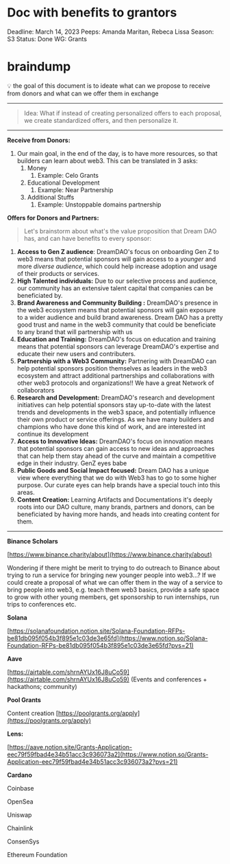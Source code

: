 # Doc with benefits to grantors

Deadline: March 14, 2023
Peeps: Amanda Maritan, Rebeca Lissa
Season: S3
Status: Done
WG: Grants

# braindump

<aside>
💡 the goal of this document is to ideate what can we propose to receive from donors and what can we offer them in exchange

</aside>

---

> Idea: What if instead of creating personalized offers to each proposal, we create standardized offers, and then personalize it.
> 

---

**Receive from Donors:**

1. Our main goal, in the end of the day, is to have more resources, so that builders can learn about web3. This can be translated in 3 asks:
    1. Money
        1. Example: Celo Grants
    2. Educational Development
        1. Example: Near Partnership
    3. Additional Stuffs
        1. Example: Unstoppable domains partnership

**Offers for Donors and Partners:** 

> Let's brainstorm about what's the value proposition that Dream DAO has, and can have benefits to every sponsor:
> 
1. **Access to Gen Z audience**: DreamDAO's focus on onboarding Gen Z to web3 means that potential sponsors will gain access to a *younger* and more *diverse audience*, which could help increase adoption and usage of their products or services.
2. **High Talented individuals:** Due to our selective process and audience, our community has an extensive talent capital that companies can be beneficiated by.
3. **Brand Awareness and Community Building :** DreamDAO's presence in the web3 ecosystem means that potential sponsors will gain exposure to a wider audience and build brand awareness. Dream DAO has a pretty good trust and name in the web3 community that could be beneficiate to any brand that will partnership with us 
4. **Education and Training:** DreamDAO's focus on education and training means that potential sponsors can leverage DreamDAO's expertise and educate their new users and contributers.
5. **Partnership with a Web3 Community:** Partnering with DreamDAO can help potential sponsors position themselves as leaders in the web3 ecosystem and attract additional partnerships and collaborations with other web3 protocols and organizations!! We have a great Network of collaborators 
6. **Research and Development:** DreamDAO's research and development initiatives can help potential sponsors stay up-to-date with the latest trends and developments in the web3 space, and potentially influence their own product or service offerings. As we have many builders and champions who have done this kind of work, and are interested int continue its development 
7. **Access to Innovative Ideas:** DreamDAO's focus on innovation means that potential sponsors can gain access to new ideas and approaches that can help them stay ahead of the curve and maintain a competitive edge in their industry. GenZ eyes babe
8. **Public Goods and Social Impact focused:** Dream DAO has a unique view where everything that we do with Web3 has to go to some higher purpose. Our curate eyes can help brands have a special touch into this areas.
9. **Content Creation:** Learning Artifacts and Documentations it's deeply roots into our DAO culture, many brands, partners and donors, can be beneficiated by having more hands, and heads into creating content for them. 

---

**Binance Scholars** 

[https://www.binance.charity/about](https://www.binance.charity/about)

Wondering if there might be merit to trying to do outreach to Binance about trying to run a service for bringing new younger people into web3...? If we could create a proposal of what we can offer them in the way of a service to bring people into web3, e.g. teach them web3 basics, provide a safe space to grow with other young members, get sponsorship to run internships, run trips to conferences etc.

**Solana**

[https://solanafoundation.notion.site/Solana-Foundation-RFPs-be81db095f054b3f895e1c03de3e65fd](https://www.notion.so/Solana-Foundation-RFPs-be81db095f054b3f895e1c03de3e65fd?pvs=21)

**Aave**

[https://airtable.com/shrnAYUx16J8uCo59](https://airtable.com/shrnAYUx16J8uCo59) (Events and conferences + hackathons; community)

**Pool Grants** 

Content creation [https://poolgrants.org/apply](https://poolgrants.org/apply)

**Lens:**

[https://aave.notion.site/Grants-Application-eec79f59fbad4e34b51acc3c936073a2](https://www.notion.so/Grants-Application-eec79f59fbad4e34b51acc3c936073a2?pvs=21)

**Cardano**

Coinbase

OpenSea

Uniswap

Chainlink

ConsenSys

Ethereum Foundation